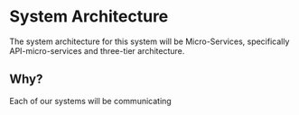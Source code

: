 # System Architecture
The system architecture for this system will be Micro-Services, specifically API-micro-services and three-tier architecture.
## Why?
Each of our systems will be communicating
